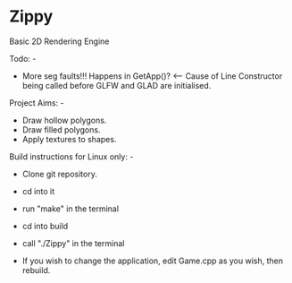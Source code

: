 # Zippy
Basic 2D Rendering Engine

Todo: -
 - More seg faults!!! Happens in GetApp()? <-- Cause of Line Constructor being called before GLFW and GLAD are initialised.

Project Aims: -
 - Draw hollow polygons.
 - Draw filled polygons.
 - Apply textures to shapes.

Build instructions for Linux only: - 
 - Clone git repository.
 - cd into it
 - run "make" in the terminal
 - cd into build
 - call "./Zippy" in the terminal

 - If you wish to change the application, edit Game.cpp as you wish, then rebuild.